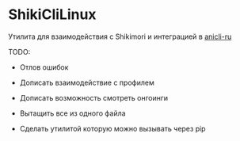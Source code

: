 # ShikiCliLinux
Утилита для взаимодействия с Shikimori и интеграцией в [anicli-ru](https://github.com/vypivshiy/ani-cli-ru)

TODO:
 - Отлов ошибок

 - Дописать взаимодействие с профилем
 - Дописать возможность смотреть онгоинги
 - Вытащить все из одного файла
 - Сделать утилитой которую можно вызывать через pip